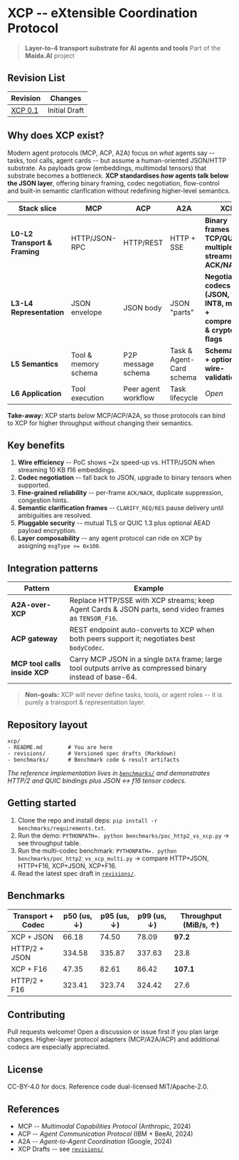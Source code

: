 <!---
Copyright © 2025 Maida.AI contributors.
Licensed under CC-BY-4.0: https://creativecommons.org/licenses/by/4.0/
-->
# XCP -- eXtensible Coordination Protocol

> **Layer-to-4 transport substrate for AI agents and tools**
> Part of the **Maida.AI** project

## Revision List

| Revision | Changes |
| -------- | ------- |
| [XCP 0.1](revisions/xcp-v0.1.md) | Initial Draft |


## Why does XCP exist?

Modern agent protocols (MCP, ACP, A2A) focus on *what* agents say -- tasks, tool calls, agent cards -- but assume a human-oriented JSON/HTTP substrate. As payloads grow (embeddings, multimodal tensors) that substrate becomes a bottleneck. **XCP standardises *how* agents talk below the JSON layer**, offering binary framing, codec negotiation, flow-control and built-in semantic clarification without redefining higher-level semantics.

| Stack slice                   | MCP                  | ACP                 | A2A                      | **XCP**                                                                     |
| ----------------------------- | -------------------- | ------------------- | ------------------------ | --------------------------------------------------------------------------- |
| **L0-L2 Transport & Framing** | HTTP/JSON-RPC        | HTTP/REST           | HTTP + SSE               | **Binary frames over TCP/QUIC; multiplexed streams; ACK/NACK**              |
| **L3-L4 Representation**      | JSON envelope        | JSON body           | JSON "parts"             | **Negotiable codecs (JSON, f16, INT8, mixed) + compression & crypto flags** |
| **L5 Semantics**              | Tool & memory schema | P2P message schema  | Task & Agent-Card schema | **Schema IDs + optional wire-validation**                                   |
| **L6 Application**            | Tool execution       | Peer agent workflow | Task lifecycle           | *Open*                                                                      |

**Take-away:** XCP starts *below* MCP/ACP/A2A, so those protocols can bind to XCP for higher throughput without changing their semantics.

## Key benefits

1. **Wire efficiency** -- PoC shows \~2x speed-up vs. HTTP/JSON when streaming 10 KB f16 embeddings.
2. **Codec negotiation** -- fall back to JSON, upgrade to binary tensors when supported.
3. **Fine-grained reliability** -- per-frame `ACK/NACK`, duplicate suppression, congestion hints.
4. **Semantic clarification frames** -- `CLARIFY_REQ/RES` pause delivery until ambiguities are resolved.
5. **Pluggable security** -- mutual TLS or QUIC 1.3 plus optional AEAD payload encryption.
6. **Layer composability** -- any agent protocol can ride on XCP by assigning `msgType >= 0x100`.


## Integration patterns

| Pattern                       | Example                                                                                                     |
| ----------------------------- | ----------------------------------------------------------------------------------------------------------- |
| **A2A-over-XCP**              | Replace HTTP/SSE with XCP streams; keep Agent Cards & JSON parts, send video frames as `TENSOR_F16`.        |
| **ACP gateway**               | REST endpoint auto-converts to XCP when both peers support it; negotiates best `bodyCodec`.                 |
| **MCP tool calls inside XCP** | Carry MCP JSON in a single `DATA` frame; large tool outputs arrive as compressed binary instead of base-64. |

> **Non-goals:** XCP will never define tasks, tools, or agent roles -- it is purely a transport & representation layer.


## Repository layout

```
xcp/
- README.md        # You are here
- revisions/       # Versioned spec drafts (Markdown)
- benchmarks/      # Benchmark code & result artifacts
```

*The reference implementation lives in [`benchmarks/`](benchmarks/) and demonstrates HTTP/2 and QUIC bindings plus JSON <-> f16 tensor codecs.*


## Getting started

1. Clone the repo and install deps: `pip install -r benchmarks/requirements.txt`.
2. Run the demo: `PYTHONPATH=. python benchmarks/poc_http2_vs_xcp.py` -> see throughput table.
3. Run the multi-codec benchmark: `PYTHONPATH=. python benchmarks/poc_http2_vs_xcp_multi.py` -> compare HTTP+JSON, HTTP+F16, XCP+JSON, XCP+F16.
4. Read the latest spec draft in [`revisions/`](revisions/).


## Benchmarks


|Transport + Codec | p50 (us, ↓) | p95 (us, ↓) | p99 (us, ↓) | Throughput (MiB/s, ↑) |
|------------------|------------ |-------------|-------------| ----------------------|
|XCP + JSON        | 66.18       | 74.50       | 78.09       | **97.2**              |
|HTTP/2 + JSON     | 334.58      | 335.87      | 337.63      | 23.8                  |
|XCP + F16         | 47.35       | 82.61       | 86.42       | **107.1**             |
|HTTP/2 + F16      | 323.41      | 323.74      | 324.42      | 27.6                  |



## Contributing

Pull requests welcome!  Open a discussion or issue first if you plan large changes.
Higher-layer protocol adapters (MCP/A2A/ACP) and additional codecs are especially appreciated.


## License

CC-BY-4.0 for docs.  Reference code dual-licensed MIT/Apache-2.0.


## References

* MCP -- *Multimodal Capabilities Protocol* (Anthropic, 2024)
* ACP -- *Agent Communication Protocol* (IBM + BeeAI, 2024)
* A2A -- *Agent-to-Agent Coordination* (Google, 2024)
* XCP Drafts -- see [`revisions/`](revisions/)
